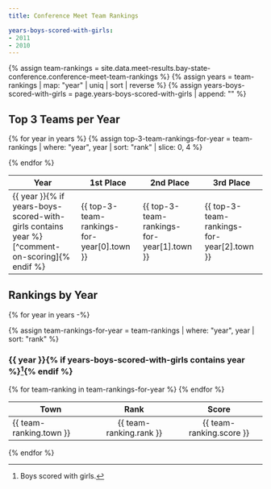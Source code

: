 ```yaml
---
title: Conference Meet Team Rankings

years-boys-scored-with-girls:
- 2011
- 2010
---
```


<style type="text/css">
  .page__content table p, .page__content ul p {
    margin-bottom: 0em;
  }
</style>

[^comment-on-scoring]: Boys scored with girls.

{% assign team-rankings = site.data.meet-results.bay-state-conference.conference-meet-team-rankings %}
{% assign years = team-rankings | map: "year" | uniq | sort | reverse %}
{% assign years-boys-scored-with-girls = page.years-boys-scored-with-girls | append: "" %}

## Top 3 Teams per Year

<table>
<thead>
<tr>
  <th>Year</th>
  <th>1st Place</th>
  <th>2nd Place</th>
  <th>3rd Place</th>
</tr>
</thead>
<tbody>

{% for year in years %}
{% assign top-3-team-rankings-for-year = team-rankings | where: "year", year | sort: "rank" | slice: 0, 4 %}
<tr>
  <td markdown="1">
  {{ year }}{% if years-boys-scored-with-girls contains year %}[^comment-on-scoring]{% endif %}
  </td>
  <td>{{ top-3-team-rankings-for-year[0].town }}</td>
  <td>{{ top-3-team-rankings-for-year[1].town }}</td>
  <td>{{ top-3-team-rankings-for-year[2].town }}</td>
</tr>
{% endfor %}
</tbody>
</table>

## Rankings by Year

{% for year in years -%}

{% assign team-rankings-for-year = team-rankings | where: "year", year | sort: "rank" %}

### {{ year }}{% if years-boys-scored-with-girls contains year %}[^comment-on-scoring]{% endif %}

<table>
  <thead>
    <tr>
      <th>Town</th>
      <th style="text-align: center;">Rank</th>
      <th style="text-align: center;">Score</th>
    </tr>
  </thead>
  <tbody>
    {% for team-ranking in team-rankings-for-year %}
      <tr>
        <td>{{ team-ranking.town }}</td>
        <td style="text-align: center;">{{ team-ranking.rank }}</td>
        <td style="text-align: center;">{{ team-ranking.score }}</td>
      </tr>
    {% endfor %}
  </tbody>
</table>

{% endfor %}
